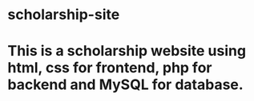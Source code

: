 # scholarship-site
# This is a scholarship website using html, css for frontend, php for backend and MySQL for database.
